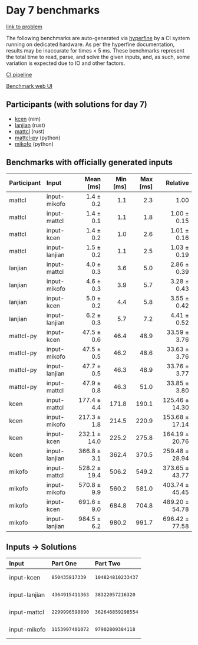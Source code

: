 # Day 7 benchmarks

[link to problem](https://adventofcode.com/2024/day/7)

The following benchmarks are auto-generated via
[hyperfine](https://github.com/sharkdp/hyperfine) by a CI system running on
dedicated hardware. As per the hyperfine documentation, results may be
inaccurate for times < 5 ms. These benchmarks represent the total time to read,
parse, and solve the given inputs, and, as such, some variation is expected due
to IO and other factors.

[CI pipeline](http://ci.papercode.net:8080/teams/main/pipelines/aoc2024)

[Benchmark web UI](https://aoc.ancalagon.black)


## Participants (with solutions for day 7)

- [kcen](https://github.com/kcen/aoc2024) (nim)
- [lanjian](https://github.com/lanjian/aoc-2024) (rust)
- [mattcl](https://github.com/mattcl/aoc2024) (rust)
- [mattcl-py](https://github.com/mattcl/aoc2024-py) (python)
- [mikofo](https://github.com/mikofo/aoc2024) (python)


## Benchmarks with officially generated inputs

| Participant | Input | Mean [ms] | Min [ms] | Max [ms] | Relative |
|:---|:---|---:|---:|---:|---:|
| mattcl | input-mikofo | 1.4 ± 0.2 | 1.1 | 2.3 | 1.00 |
| mattcl | input-mattcl | 1.4 ± 0.1 | 1.1 | 1.8 | 1.00 ± 0.15 |
| mattcl | input-kcen | 1.4 ± 0.2 | 1.0 | 2.6 | 1.01 ± 0.16 |
| mattcl | input-lanjian | 1.5 ± 0.2 | 1.1 | 2.5 | 1.03 ± 0.19 |
| lanjian | input-mattcl | 4.0 ± 0.3 | 3.6 | 5.0 | 2.86 ± 0.39 |
| lanjian | input-mikofo | 4.6 ± 0.3 | 3.9 | 5.7 | 3.28 ± 0.43 |
| lanjian | input-kcen | 5.0 ± 0.2 | 4.4 | 5.8 | 3.55 ± 0.42 |
| lanjian | input-lanjian | 6.2 ± 0.3 | 5.7 | 7.2 | 4.41 ± 0.52 |
| mattcl-py | input-kcen | 47.5 ± 0.6 | 46.4 | 48.9 | 33.59 ± 3.76 |
| mattcl-py | input-mikofo | 47.5 ± 0.5 | 46.2 | 48.6 | 33.63 ± 3.76 |
| mattcl-py | input-lanjian | 47.7 ± 0.5 | 46.3 | 48.9 | 33.76 ± 3.77 |
| mattcl-py | input-mattcl | 47.9 ± 0.8 | 46.3 | 51.0 | 33.85 ± 3.80 |
| kcen | input-mattcl | 177.4 ± 4.4 | 171.8 | 190.1 | 125.46 ± 14.30 |
| kcen | input-mikofo | 217.3 ± 1.8 | 214.5 | 220.9 | 153.68 ± 17.14 |
| kcen | input-kcen | 232.1 ± 14.0 | 225.2 | 275.8 | 164.19 ± 20.76 |
| kcen | input-lanjian | 366.8 ± 3.1 | 362.4 | 370.5 | 259.48 ± 28.94 |
| mikofo | input-mattcl | 528.2 ± 19.4 | 506.2 | 549.2 | 373.65 ± 43.77 |
| mikofo | input-mikofo | 570.8 ± 9.9 | 560.2 | 581.0 | 403.74 ± 45.45 |
| mikofo | input-kcen | 691.6 ± 9.0 | 684.8 | 704.8 | 489.20 ± 54.78 |
| mikofo | input-lanjian | 984.5 ± 6.2 | 980.2 | 991.7 | 696.42 ± 77.58 |


## Inputs -> Solutions

| Input | Part One | Part Two |
|:---|:---|:---|
|input-kcen|<pre>850435817339</pre>|<pre>104824810233437</pre>|
|input-lanjian|<pre>4364915411363</pre>|<pre>38322057216320</pre>|
|input-mattcl|<pre>2299996598890</pre>|<pre>362646859298554</pre>|
|input-mikofo|<pre>1153997401072</pre>|<pre>97902809384118</pre>|